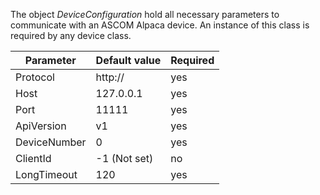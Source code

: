 The object _DeviceConfiguration_ hold all necessary parameters to communicate with an ASCOM Alpaca device.
An instance of this class is required by any device class.

| Parameter    | Default value | Required |
| ------------ | ------------- | -------- |
| Protocol     | http://       | yes      |
| Host         | 127.0.0.1     | yes      |
| Port         | 11111         | yes      |
| ApiVersion   | v1            | yes      |
| DeviceNumber | 0             | yes      |
| ClientId     | -1 (Not set)  | no       |
| LongTimeout  | 120           | yes      |
